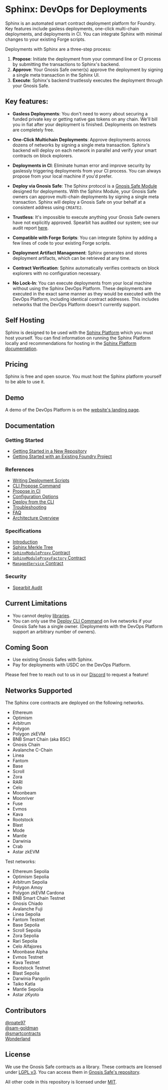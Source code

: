 # Sphinx: DevOps for Deployments

Sphinx is an automated smart contract deployment platform for Foundry. Key features include gasless deployments, one-click multi-chain deployments, and deployments in CI. You can integrate Sphinx with minimal changes to your existing Forge scripts.

Deployments with Sphinx are a three-step process:
1. **Propose**: Initiate the deployment from your command line or CI process by submitting the transactions to Sphinx's backend.
2. **Approve**: Your Gnosis Safe owner(s) approve the deployment by signing a single meta transaction in the Sphinx UI.
3. **Execute**: Sphinx's backend trustlessly executes the deployment through your Gnosis Safe.

## Key features:

* **Gasless Deployments**: You don't need to worry about securing a funded private key or getting native gas tokens on any chain. We'll bill you in fiat after your deployment is finished. Deployments on testnets are completely free.

* **One-Click Multichain Deployments**: Approve deployments across dozens of networks by signing a single meta transaction. Sphinx's backend will deploy on each network in parallel and verify your smart contracts on block explorers.

* **Deployments in CI**: Eliminate human error and improve security by gaslessly triggering deployments from your CI process. You can always propose from your local machine if you'd prefer.

* **Deploy via Gnosis Safe**: The Sphinx protocol is a [Gnosis Safe Module](https://docs.safe.global/safe-smart-account/modules) designed for deployments. With the Sphinx Module, your Gnosis Safe owners can approve multi-chain deployments by signing a single meta transaction. Sphinx will deploy a Gnosis Safe on your behalf at a consistent address using `CREATE2`.

* **Trustless**: It's impossible to execute anything your Gnosis Safe owners have not explicitly approved. Spearbit has audited our system; see our audit report [here](https://github.com/sphinx-labs/sphinx/blob/main/audit/spearbit.pdf).

* **Compatible with Forge Scripts**: You can integrate Sphinx by adding a few lines of code to your existing Forge scripts.

* **Deployment Artifact Management**: Sphinx generates and stores deployment artifacts, which can be retrieved at any time.

* **Contract Verification**: Sphinx automatically verifies contracts on block explorers with no configuration necessary.

* **No Lock-In**: You can execute deployments from your local machine without using the Sphinx DevOps Platform. These deployments are executed in the exact same manner as they would be executed with the DevOps Platform, including identical contract addresses. This includes networks that the DevOps Platform doesn't currently support.

## Self Hosting
Sphinx is designed to be used with the [Sphinx Platform](https://github.com/sphinx-labs/sphinx-platform) which you must host yourself. You can find information on running the Sphinx Platform locally and recommendations for hosting in the [Sphinx Platform documentation](https://github.com/sphinx-labs/sphinx-platform/blob/main/docs).

## Pricing

Sphinx is free and open source. You must host the Sphinx platform yourself to be able to use it.

## Demo

A demo of the DevOps Platform is on the [website's landing page](https://sphinx.dev).

## Documentation

### Getting Started

- [Getting Started in a New Repository](https://github.com/sphinx-labs/sphinx/blob/main/docs/cli-quickstart.md)
- [Getting Started with an Existing Foundry Project](https://github.com/sphinx-labs/sphinx/blob/main/docs/cli-existing-project.md)

### References

- [Writing Deployment Scripts](https://github.com/sphinx-labs/sphinx/blob/main/docs/writing-scripts.md)
- [CLI Propose Command](https://github.com/sphinx-labs/sphinx/blob/main/docs/cli-propose.md)
- [Propose in CI](https://github.com/sphinx-labs/sphinx/blob/main/docs/ci-proposals.md)
- [Configuration Options](https://github.com/sphinx-labs/sphinx/blob/main/docs/configuration-options.md)
- [Deploy from the CLI](https://github.com/sphinx-labs/sphinx/blob/main/docs/cli-deploy.md)
- [Troubleshooting](https://github.com/sphinx-labs/sphinx/blob/main/docs/troubleshooting-guide.md)
- [FAQ](https://github.com/sphinx-labs/sphinx/blob/main/docs/faq.md)
- [Architecture Overview](https://github.com/sphinx-labs/sphinx/blob/main/docs/architecture-overview.md)

### Specifications

- [Introduction](https://github.com/sphinx-labs/sphinx/blob/develop/specs/introduction.md)
- [Sphinx Merkle Tree](https://github.com/sphinx-labs/sphinx/blob/develop/specs/merkle-tree.md)
- [`SphinxModuleProxy` Contract](https://github.com/sphinx-labs/sphinx/blob/develop/specs/sphinx-module-proxy.md)
- [`SphinxModuleProxyFactory` Contract](https://github.com/sphinx-labs/sphinx/blob/develop/specs/sphinx-module-proxy-factory.md)
- [`ManagedService` Contract](https://github.com/sphinx-labs/sphinx/blob/develop/specs/managed-service.md)

### Security

- [Spearbit Audit](https://github.com/sphinx-labs/sphinx/blob/main/audit/spearbit.pdf)

## Current Limitations

- You cannot deploy [libraries](https://docs.soliditylang.org/en/v0.8.24/contracts.html#libraries).
- You can only use the [Deploy CLI Command](https://github.com/sphinx-labs/sphinx/blob/main/docs/cli-deploy.md) on live networks if your Gnosis Safe has a single owner. (Deployments with the DevOps Platform support an arbitrary number of owners).

## Coming Soon

- Use existing Gnosis Safes with Sphinx.
- Pay for deployments with USDC on the DevOps Platform.

Please feel free to reach out to us in our [Discord](https://discord.gg/7Gc3DK33Np) to request a feature!

## Networks Supported
The Sphinx core contracts are deployed on the following networks.

- Ethereum
- Optimism
- Arbitrum
- Polygon
- Polygon zkEVM
- BNB Smart Chain (aka BSC)
- Gnosis Chain
- Avalanche C-Chain
- Linea
- Fantom
- Base
- Scroll
- Zora
- RARI
- Celo
- Moonbeam
- Moonriver
- Fuse
- Evmos
- Kava
- Rootstock
- Blast
- Mode
- Mantle
- Darwinia
- Crab
- Astar zkEVM

Test networks:

- Ethereum Sepolia
- Optimism Sepolia
- Arbitrum Sepolia
- Polygon Amoy
- Polygon zkEVM Cardona
- BNB Smart Chain Testnet
- Gnosis Chiado
- Avalanche Fuji
- Linea Sepolia
- Fantom Testnet
- Base Sepolia
- Scroll Sepolia
- Zora Sepolia
- Rari Sepolia
- Celo Alfajores
- Moonbase Alpha
- Evmos Testnet
- Kava Testnet
- Rootstock Testnet
- Blast Sepolia
- Darwinia Pangolin
- Taiko Katla
- Mantle Sepolia
- Astar zKyoto

## Contributors

[@rpate97](https://github.com/RPate97)\
[@sam-goldman](https://github.com/sam-goldman)\
[@smartcontracts](https://github.com/smartcontracts)\
[Wonderland](https://defi.sucks/)

## License

We use the Gnosis Safe contracts as a library. These contracts are licensed under [LGPL v3](https://github.com/safe-global/safe-contracts/blob/main/LICENSE). You can access them in [Gnosis Safe's repository](https://github.com/safe-global/safe-contracts).

All other code in this repository is licensed under [MIT](https://github.com/sphinx-labs/sphinx/blob/develop/LICENSE).
